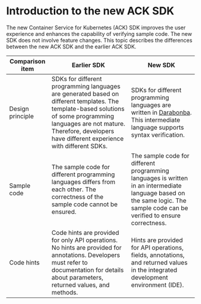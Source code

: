 # Introduction to the new ACK SDK

The new Container Service for Kubernetes \(ACK\) SDK improves the user experience and enhances the capability of verifying sample code. The new SDK does not involve feature changes. This topic describes the differences between the new ACK SDK and the earlier ACK SDK.

|Comparison item|Earlier SDK|New SDK|
|---------------|-----------|-------|
|Design principle|SDKs for different programming languages are generated based on different templates. The template-based solutions of some programming languages are not mature. Therefore, developers have different experience with different SDKs.|SDKs for different programming languages are written in [Darabonba](https://github.com/aliyun/darabonba/blob/master/README.md). This intermediate language supports syntax verification.|
|Sample code|The sample code for different programming languages differs from each other. The correctness of the sample code cannot be ensured.|The sample code for different programming languages is written in an intermediate language based on the same logic. The sample code can be verified to ensure correctness.|
|Code hints|Code hints are provided for only API operations. No hints are provided for annotations. Developers must refer to documentation for details about parameters, returned values, and methods.|Hints are provided for API operations, fields, annotations, and returned values in the integrated development environment \(IDE\).|

